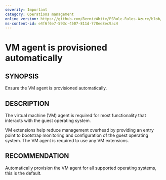 ```yaml
---
severity: Important
category: Operations management
online version: https://github.com/BernieWhite/PSRule.Rules.Azure/blob/master/docs/rules/en-US/Azure.VM.Agent.md
ms-content-id: e4f6f6e7-593c-4507-811d-778ee8ec9ac4
---
```


# VM agent is provisioned automatically

## SYNOPSIS

Ensure the VM agent is provisioned automatically.

## DESCRIPTION

The virtual machine (VM) agent is required for most functionality that interacts with the guest operating system.

VM extensions help reduce management overhead by providing an entry point to bootstrap monitoring and configuration of the guest operating system. The VM agent is required to use any VM extensions.

## RECOMMENDATION

Automatically provision the VM agent for all supported operating systems, this is the default.
